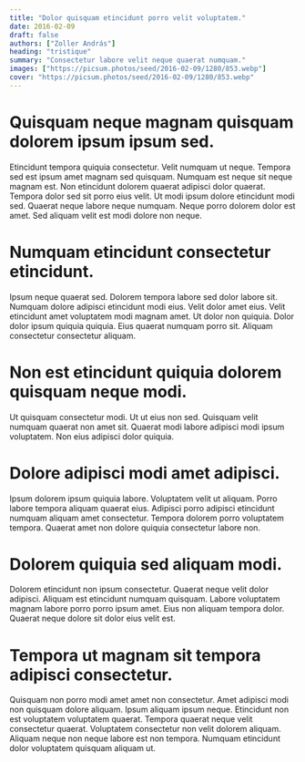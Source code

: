 ```yaml
---
title: "Dolor quisquam etincidunt porro velit voluptatem."
date: 2016-02-09
draft: false 
authors: ["Zoller András"]
heading: "tristique"
summary: "Consectetur labore velit neque quaerat numquam."
images: ["https://picsum.photos/seed/2016-02-09/1280/853.webp"]
cover: "https://picsum.photos/seed/2016-02-09/1280/853.webp"
---
```

# Quisquam neque magnam quisquam dolorem ipsum ipsum sed.        
Etincidunt tempora quiquia consectetur. Velit numquam ut neque. Tempora sed est ipsum amet magnam sed quisquam. Numquam est neque sit neque magnam est. Non etincidunt dolorem quaerat adipisci dolor quaerat. Tempora dolor sed sit porro eius velit. Ut modi ipsum dolore etincidunt modi sed. Quaerat neque labore neque numquam. Neque porro dolorem dolor est amet. Sed aliquam velit est modi dolore non neque.

# Numquam etincidunt consectetur etincidunt.        
Ipsum neque quaerat sed. Dolorem tempora labore sed dolor labore sit. Numquam dolore adipisci etincidunt modi eius. Velit dolor amet eius. Velit etincidunt amet voluptatem modi magnam amet. Ut dolor non quiquia. Dolor dolor ipsum quiquia quiquia. Eius quaerat numquam porro sit. Aliquam consectetur consectetur aliquam.

# Non est etincidunt quiquia dolorem quisquam neque modi.        
Ut quisquam consectetur modi. Ut ut eius non sed. Quisquam velit numquam quaerat non amet sit. Quaerat modi labore adipisci modi ipsum voluptatem. Non eius adipisci dolor quiquia.

# Dolore adipisci modi amet adipisci.        
Ipsum dolorem ipsum quiquia labore. Voluptatem velit ut aliquam. Porro labore tempora aliquam quaerat eius. Adipisci porro adipisci etincidunt numquam aliquam amet consectetur. Tempora dolorem porro voluptatem tempora. Quaerat amet non dolore quiquia consectetur labore non.

# Dolorem quiquia sed aliquam modi.        
Dolorem etincidunt non ipsum consectetur. Quaerat neque velit dolor adipisci. Aliquam est etincidunt numquam quisquam. Labore voluptatem magnam labore porro porro ipsum amet. Eius non aliquam tempora dolor. Quaerat neque dolore sit dolor eius velit est.

# Tempora ut magnam sit tempora adipisci consectetur.        
Quisquam non porro modi amet amet non consectetur. Amet adipisci modi non quisquam dolore aliquam. Ipsum aliquam ipsum neque. Etincidunt non est voluptatem voluptatem quaerat. Tempora quaerat neque velit consectetur quaerat. Voluptatem consectetur non velit dolorem aliquam. Aliquam neque non neque labore est non tempora. Numquam etincidunt dolor voluptatem quisquam aliquam ut.


